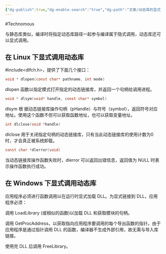 ```yaml
---
{"dg-publish":true,"dg-enable-search":"true","dg-path":"文章/动态库的显式调用.md","permalink":"/文章/动态库的显式调用/","dgEnableSearch":"true","dgPassFrontmatter":true,"created":"2023-02-16T19:13:12.000+08:00","updated":"2023-11-14T13:32:03.237+08:00"}
---
```


#Technomous 

与静态库类似，编译时将指定动态库路径一起参与编译属于隐式调用，动态库还可以显式调用。

## 在 Linux 下显式调用动态库

\#include<dlfch.h>，提供了下面几个接口：

``` c
void * dlopen(const char* pathname, int mode)
```

dlopen 函数以指定模式打开指定的动态链接库，并返回一个句柄给调用进程。

``` c
void * dlsym(void* handle, const char* symbol)
```

dlsym 根 据动态链接库操作句柄（pHandle）与符号（symbol），返回符号对应地址。使用这个函数不但可以获取函数地址，也可以获取变量地址。

``` c
int dlclose(void *handle)
```

dlclose 用于关闭指定句柄的动态链接库，只有当此动态链接库的使用计数为0时，才会真正被系统卸载。
 
``` c
const char *dlerror(void) 
```

当动态链接库操作函数失败时，dlerror 可以返回出错信息，返回值为 NULL 时表示操作函数执行成功。

## 在 Windows 下显式调用动态库

应用程序必须进行函数调用以在运行时显式加载 DLL。为显式链接到 DLL，应用程序必须：

调用 LoadLibrary (或相似的函数)以加载 DLL 和获取模块的句柄。

调用 GetProcAddress，以获取指向应用程序要调用的每个导出函数的指针。由于应用程序是通过指针调用 DLL 的函数，编译器不生成外部引用，故无需与导入库链接。

使用完 DLL 后调用 FreeLibrary。